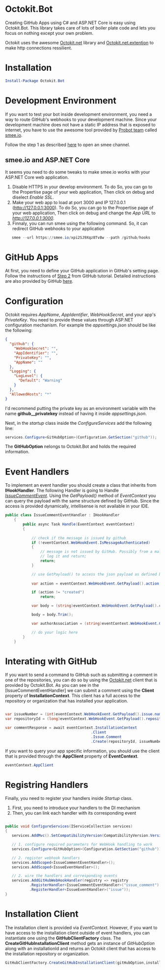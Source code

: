 # Octokit.Bot

Creating GitHub Apps using C# and ASP.NET Core is easy using Octokit.Bot. This library takes care of lots of boiler plate code and lets you focus on nothing except your own problem.

Octokit uses the awesome [Octokit.net](https://github.com/octokit/octokit.net) library and [Octokit.net.extention](https://github.com/mirsaeedi/octokit.net.extensions) to make http connections ressilient.

# Installation

```powershell
Install-Package Octokit.Bot
```

# Development Environment

If you want to test your bot inside development environment, you need a way to route GitHub's webhooks to your development machine. Since your development machine does not have a static IP address that is exposed to internet, you have to use the awesome tool provided by [Probot team](https://github.com/probot/probot) called [smee.io](https://github.com/probot/smee-client).

Follow the step 1 as described [here](https://developer.github.com/apps/quickstart-guides/setting-up-your-development-environment/#step-1-start-a-new-smee-channel) to open an smee channel.

## smee.io and ASP.NET Core

It seems you need to do some tweaks to make smee.io works with your ASP.NET Core web application.

 1. Disable HTTPS in your develop environment. To do So, you can go to the Propertise page of your web application, Then click on debug and diselect _Enable SSL_.
 2. Make your web app to load at port 3000 and IP 127.0.0.1 (http://127.0.0.1:3000). To do So, you can go to the Propertise page of your web application, Then click on debug and change the _App URL_ to _http://127.0.0.1:3000_.
 3. Finnaly, you can run smee using the following command. So, it can redirect GitHub webhooks to your application
 
 ```powershell
    smee --url https://smee.io/xpi2SJ9Xqz8Tv8w --path /github/hooks
 ```

# GitHub Apps

At first, you need to define your GitHub application in GitHub's setting page. Follow the instructions of [Step 2](https://developer.github.com/apps/quickstart-guides/setting-up-your-development-environment/#step-2-register-a-new-github-app) from GitHub tutorial. Detailed instructions are also provided by GitHub [here](https://developer.github.com/apps/building-github-apps/creating-a-github-app/).

# Configuration

Octokit requires _AppName_, _AppIdentifier_, _WebHookSecret_, and your app's _PrivateKey_. You need to provide these values through ASP.NET configuration mechanism. For example the _appsettings.json_ should be like the following:

```json
{
  "github": {
    "WebHookSecret": "",
    "AppIdentifier": "",
    "PrivateKey": "",
    "AppName": ""
  },
  "Logging": {
    "LogLevel": {
      "Default": "Warning"
    }
  },
  "AllowedHosts": "*"
}

```

I'd recommend putting the private key as an environment variable with the name **github__privatekey** instead of having it inside _appsettings.json_.

Next, in the _startup_ class inside the _ConfigureServices_ add the following line:

```C#
services.Configure<GitHubOption>(Configuration.GetSection("github"));
```

The **GitHubOption** nelongs to Octokit.Bot and holds the required information. 

# Event Handlers

To implement an event handler you should create a class that inherits from **IHookHandler**. The following Handler is going to Handle [_IssueCommentEvent_](https://developer.github.com/v3/activity/events/types/#issuecommentevent). Using the _GetPayload()_ method of _EventContext_ you can query the payload with the same structure defined by GitHub. Since the access is provided dynamically, intellisense is not available in your IDE.

```C#
public class IssueCommentEventHandler : IHookHandler
    {
        public async Task Handle(EventContext eventContext)
        {
        
            // check if the message is issued by github
            if (!eventContext.WebHookEvent.IsMessageAuthenticated)
            {
                // message is not issued by GitHub. Possibly from a malucious attacker.
                // log it and return;
                return;
            }

            // use GetPayload() to access the json payload as defined by GitHub
            
            var action = eventContext.WebHookEvent.GetPayload().action;

            if (action != "created")
                return;

            var body = (string)eventContext.WebHookEvent.GetPayload().comment.body;

            body = body.Trim();

            var authorAssociation = (string)eventContext.WebHookEvent.GetPayload().comment.author_association;

            // do your logic here
        }
    }
```

# Interating with GitHub

If you want to send a command to GitHub such as submitting a comment in one of the repositories, you can do so by using the [Octokit.net](https://github.com/octokit/octokit.net) client that is provided by Octokit.Bot. As you can see in the [IssueCommentEventHandler] we can submit a comment using the **Client** property of **InstallationContext**. This client has a full access to the repository or organization that has installed your application.

```C#

var issueNumber = (int)eventContext.WebHookEvent.GetPayload().issue.number;
var repositoryId = (long)eventContext.WebHookEvent.GetPayload().repository.id;

var commentResponse = await eventContext.InstallationContext
                                       .Client
                                       .Issue.Comment
                                       .Create(repositoryId, issueNumber, "Hello There");

```

If you want to query your app specific information, you should use the client that is provided through the **AppClient** property of **EventContext**.

```C#
eventContext.AppClient
```

# Registring Handlers

Finally, you need to register your handlers inside _Startup_ class. 

 1. First, you need to introduce your handlers to the DI mechanism
 2. Then, you can link each handler with its corresponding event
 
```C#

public void ConfigureServices(IServiceCollection services)
{
   services.AddMvc().SetCompatibilityVersion(CompatibilityVersion.Version_2_2);

   // 1. configure required parameters for WebHook handling to work
   services.Configure<GitHubOption>(Configuration.GetSection("github"));

   // 2. register webhook handlers
   services.AddScoped<IssueCommentEventHandler>();
   services.AddScoped<IssueEventHandler>();

   // 2. wire the handlers and corresponding events
   services.AddGitHubWebHookHandler(registry => registry
           .RegisterHandler<IssueCommentEventHandler>("issue_comment")
           .RegisterHandler<IssueEventHandler>("issue"));
}

```

# Installation Client

The installation client is provided via _EventContext_. However, if you want to have access to the installation client outside of event handlers, you can instantiate one using the **GitHubClientFactory** class. The **CreateGitHubInstallationClient** method gets an instance of _GitHubOption_ along with an installationId and returns an Octokit client that has access to the installation repository or organization.

```C#
GitHubClientFactory.CreateGitHubInstallationClient(gitHubOption,installationId);
```
